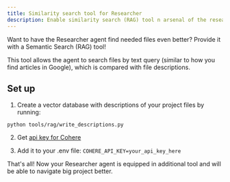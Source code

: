 ```yaml
---
title: Similarity search tool for Researcher
description: Enable similarity search (RAG) tool n arsenal of the researcher agnt to boost his performance.
---
```


Want to have the Researcher agent find needed files even better? Provide it with a Semantic Search (RAG) tool!

This tool allows the agent to search files by text query (similar to how you find articles in Google), which is compared with file descriptions.


## Set up

1. Create a vector database with descriptions of your project files by running:

`python tools/rag/write_descriptions.py`


2. Get [api key for Cohere](https://docs.aicontentlabs.com/articles/cohere-api-key/)

3. Add it to your .env file: `COHERE_API_KEY=your_api_key_here`


That's all! Now your Researcher agent is equipped in additional tool and will be able to navigate big project better.
